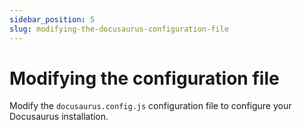 ```yaml
---
sidebar_position: 5
slug: modifying-the-docusaurus-configuration-file
---
```


# Modifying the configuration file

Modify the `docusaurus.config.js` configuration file to configure your Docusaurus installation.